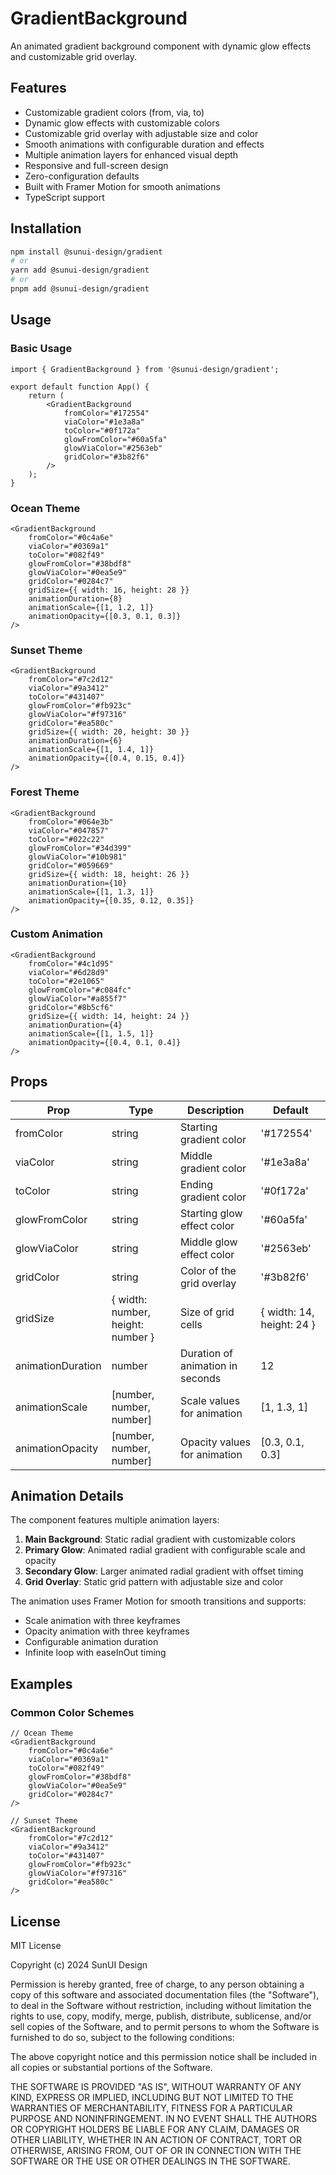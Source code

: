 # GradientBackground

An animated gradient background component with dynamic glow effects and customizable grid overlay.

## Features

- Customizable gradient colors (from, via, to)
- Dynamic glow effects with customizable colors
- Customizable grid overlay with adjustable size and color
- Smooth animations with configurable duration and effects
- Multiple animation layers for enhanced visual depth
- Responsive and full-screen design
- Zero-configuration defaults
- Built with Framer Motion for smooth animations
- TypeScript support

## Installation

```bash
npm install @sunui-design/gradient
# or
yarn add @sunui-design/gradient
# or
pnpm add @sunui-design/gradient
```

## Usage

### Basic Usage

```tsx
import { GradientBackground } from '@sunui-design/gradient';

export default function App() {
    return (
        <GradientBackground
            fromColor="#172554"
            viaColor="#1e3a8a"
            toColor="#0f172a"
            glowFromColor="#60a5fa"
            glowViaColor="#2563eb"
            gridColor="#3b82f6"
        />
    );
}
```

### Ocean Theme

```tsx
<GradientBackground
    fromColor="#0c4a6e"
    viaColor="#0369a1"
    toColor="#082f49"
    glowFromColor="#38bdf8"
    glowViaColor="#0ea5e9"
    gridColor="#0284c7"
    gridSize={{ width: 16, height: 28 }}
    animationDuration={8}
    animationScale={[1, 1.2, 1]}
    animationOpacity={[0.3, 0.1, 0.3]}
/>
```

### Sunset Theme

```tsx
<GradientBackground
    fromColor="#7c2d12"
    viaColor="#9a3412"
    toColor="#431407"
    glowFromColor="#fb923c"
    glowViaColor="#f97316"
    gridColor="#ea580c"
    gridSize={{ width: 20, height: 30 }}
    animationDuration={6}
    animationScale={[1, 1.4, 1]}
    animationOpacity={[0.4, 0.15, 0.4]}
/>
```

### Forest Theme

```tsx
<GradientBackground
    fromColor="#064e3b"
    viaColor="#047857"
    toColor="#022c22"
    glowFromColor="#34d399"
    glowViaColor="#10b981"
    gridColor="#059669"
    gridSize={{ width: 18, height: 26 }}
    animationDuration={10}
    animationScale={[1, 1.3, 1]}
    animationOpacity={[0.35, 0.12, 0.35]}
/>
```

### Custom Animation

```tsx
<GradientBackground
    fromColor="#4c1d95"
    viaColor="#6d28d9"
    toColor="#2e1065"
    glowFromColor="#c084fc"
    glowViaColor="#a855f7"
    gridColor="#8b5cf6"
    gridSize={{ width: 14, height: 24 }}
    animationDuration={4}
    animationScale={[1, 1.5, 1]}
    animationOpacity={[0.4, 0.1, 0.4]}
/>
```

## Props

| Prop | Type | Description | Default |
|------|------|-------------|---------|
| fromColor | string | Starting gradient color | '#172554' |
| viaColor | string | Middle gradient color | '#1e3a8a' |
| toColor | string | Ending gradient color | '#0f172a' |
| glowFromColor | string | Starting glow effect color | '#60a5fa' |
| glowViaColor | string | Middle glow effect color | '#2563eb' |
| gridColor | string | Color of the grid overlay | '#3b82f6' |
| gridSize | { width: number, height: number } | Size of grid cells | { width: 14, height: 24 } |
| animationDuration | number | Duration of animation in seconds | 12 |
| animationScale | [number, number, number] | Scale values for animation | [1, 1.3, 1] |
| animationOpacity | [number, number, number] | Opacity values for animation | [0.3, 0.1, 0.3] |

## Animation Details

The component features multiple animation layers:

1. **Main Background**: Static radial gradient with customizable colors
2. **Primary Glow**: Animated radial gradient with configurable scale and opacity
3. **Secondary Glow**: Larger animated radial gradient with offset timing
4. **Grid Overlay**: Static grid pattern with adjustable size and color

The animation uses Framer Motion for smooth transitions and supports:
- Scale animation with three keyframes
- Opacity animation with three keyframes
- Configurable animation duration
- Infinite loop with easeInOut timing

## Examples

### Common Color Schemes

```tsx
// Ocean Theme
<GradientBackground
    fromColor="#0c4a6e"
    viaColor="#0369a1"
    toColor="#082f49"
    glowFromColor="#38bdf8"
    glowViaColor="#0ea5e9"
    gridColor="#0284c7"
/>

// Sunset Theme
<GradientBackground
    fromColor="#7c2d12"
    viaColor="#9a3412"
    toColor="#431407"
    glowFromColor="#fb923c"
    glowViaColor="#f97316"
    gridColor="#ea580c"
/>
```

## License

MIT License

Copyright (c) 2024 SunUI Design

Permission is hereby granted, free of charge, to any person obtaining a copy
of this software and associated documentation files (the "Software"), to deal
in the Software without restriction, including without limitation the rights
to use, copy, modify, merge, publish, distribute, sublicense, and/or sell
copies of the Software, and to permit persons to whom the Software is
furnished to do so, subject to the following conditions:

The above copyright notice and this permission notice shall be included in all
copies or substantial portions of the Software.

THE SOFTWARE IS PROVIDED "AS IS", WITHOUT WARRANTY OF ANY KIND, EXPRESS OR
IMPLIED, INCLUDING BUT NOT LIMITED TO THE WARRANTIES OF MERCHANTABILITY,
FITNESS FOR A PARTICULAR PURPOSE AND NONINFRINGEMENT. IN NO EVENT SHALL THE
AUTHORS OR COPYRIGHT HOLDERS BE LIABLE FOR ANY CLAIM, DAMAGES OR OTHER
LIABILITY, WHETHER IN AN ACTION OF CONTRACT, TORT OR OTHERWISE, ARISING FROM,
OUT OF OR IN CONNECTION WITH THE SOFTWARE OR THE USE OR OTHER DEALINGS IN THE
SOFTWARE. 